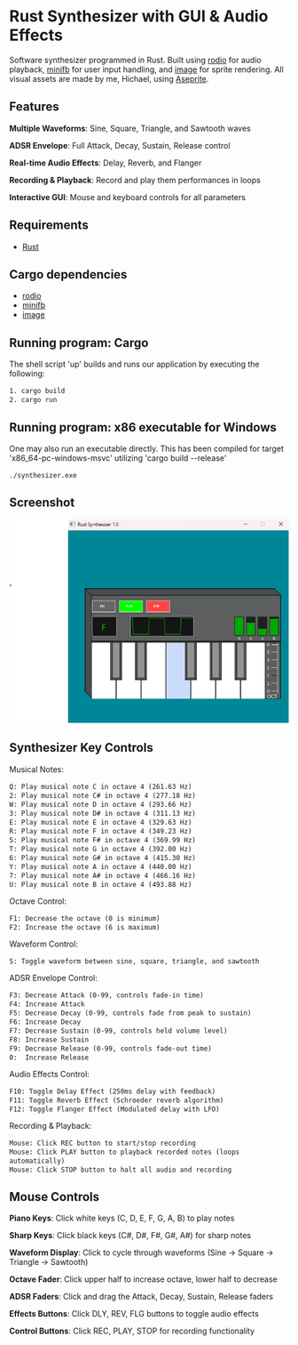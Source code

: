 # Rust Synthesizer with GUI & Audio Effects

Software synthesizer programmed in Rust. Built using [rodio](https://crates.io/crates/rodio) for audio playback, [minifb](https://crates.io/crates/minifb) for user input handling, and [image](https://crates.io/crates/image) for sprite rendering. All visual assets are made by me, Hichael, using [Aseprite](https://www.aseprite.org/).

## Features

**Multiple Waveforms**: Sine, Square, Triangle, and Sawtooth waves

**ADSR Envelope**: Full Attack, Decay, Sustain, Release control

**Real-time Audio Effects**: Delay, Reverb, and Flanger

**Recording & Playback**: Record and play them performances in loops

**Interactive GUI**: Mouse and keyboard controls for all parameters


## Requirements
* [Rust](https://www.rust-lang.org/tools/install)

## Cargo dependencies

* [rodio](https://crates.io/crates/rodio)
* [minifb](https://crates.io/crates/minifb)
* [image](https://crates.io/crates/image)

## Running program: Cargo

The shell script 'up' builds and runs our application by executing the following:
```
1. cargo build
2. cargo run
```

## Running program: x86 executable for Windows

One may also run an executable directly. This has been compiled for target 'x86_64-pc-windows-msvc'
utilizing 'cargo build --release'
```
./synthesizer.exe
```

## Screenshot
![screenshot](rust_synthesizer_screenshot.png)

## Synthesizer Key Controls
Musical Notes:

    Q: Play musical note C in octave 4 (261.63 Hz)
    2: Play musical note C# in octave 4 (277.18 Hz)
    W: Play musical note D in octave 4 (293.66 Hz)
    3: Play musical note D# in octave 4 (311.13 Hz)
    E: Play musical note E in octave 4 (329.63 Hz)
    R: Play musical note F in octave 4 (349.23 Hz)
    5: Play musical note F# in octave 4 (369.99 Hz)
    T: Play musical note G in octave 4 (392.00 Hz)
    6: Play musical note G# in octave 4 (415.30 Hz)
    Y: Play musical note A in octave 4 (440.00 Hz)
    7: Play musical note A# in octave 4 (466.16 Hz)
    U: Play musical note B in octave 4 (493.88 Hz)

Octave Control:

    F1: Decrease the octave (0 is minimum)
    F2: Increase the octave (6 is maximum)

Waveform Control:

    S: Toggle waveform between sine, square, triangle, and sawtooth

ADSR Envelope Control:

    F3: Decrease Attack (0-99, controls fade-in time)
    F4: Increase Attack
    F5: Decrease Decay (0-99, controls fade from peak to sustain)
    F6: Increase Decay  
    F7: Decrease Sustain (0-99, controls held volume level)
    F8: Increase Sustain
    F9: Decrease Release (0-99, controls fade-out time)
    0:  Increase Release

Audio Effects Control:

    F10: Toggle Delay Effect (250ms delay with feedback)
    F11: Toggle Reverb Effect (Schroeder reverb algorithm)
    F12: Toggle Flanger Effect (Modulated delay with LFO)

Recording & Playback:

    Mouse: Click REC button to start/stop recording
    Mouse: Click PLAY button to playback recorded notes (loops automatically)
    Mouse: Click STOP button to halt all audio and recording

## Mouse Controls



**Piano Keys**: Click white keys (C, D, E, F, G, A, B) to play notes

**Sharp Keys**: Click black keys (C#, D#, F#, G#, A#) for sharp notes  

**Waveform Display**: Click to cycle through waveforms (Sine → Square → Triangle → Sawtooth)

**Octave Fader**: Click upper half to increase octave, lower half to decrease

**ADSR Faders**: Click and drag the Attack, Decay, Sustain, Release faders

**Effects Buttons**: Click DLY, REV, FLG buttons to toggle audio effects

**Control Buttons**: Click REC, PLAY, STOP for recording functionality


